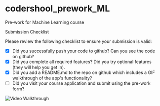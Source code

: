 # codershool_prework_ML
Pre-work for Machine Learning course

Submission Checklist

Please review the following checklist to ensure your submission is valid:

* [x] Did you successfully push your code to github? Can you see the code on github?
* [x] Did you complete all required features? Did you try optional features (they will help you get in).
* [x] Did you add a README.md to the repo on github which includes a GIF walkthrough of the app's functionality?
* [ ] Did you visit your course application and submit using the pre-work form?

![Video Walkthrough](https://i.imgur.com/OEinKKO.gif)
